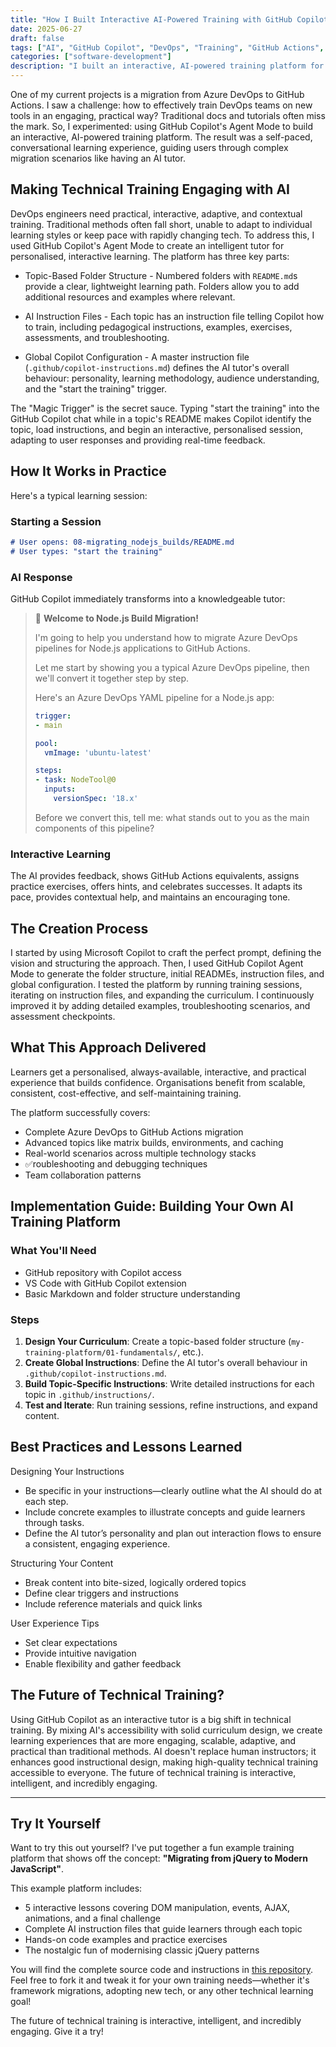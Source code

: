```yaml
---
title: "How I Built Interactive AI-Powered Training with GitHub Copilot"
date: 2025-06-27
draft: false
tags: ["AI", "GitHub Copilot", "DevOps", "Training", "GitHub Actions", "Azure DevOps"]
categories: ["software-development"]
description: "I built an interactive, AI-powered training platform for GitHub Actions migration using a new approach with GitHub Copilot Agent Mode. Here's how."
---
```


One of my current projects is a migration from Azure DevOps to GitHub Actions. I saw a challenge: how to effectively train DevOps teams on new tools in an engaging, practical way? Traditional docs and tutorials often miss the mark. So, I experimented: using GitHub Copilot's Agent Mode to build an interactive, AI-powered training platform. The result was a self-paced, conversational learning experience, guiding users through complex migration scenarios like having an AI tutor.

## Making Technical Training Engaging with AI

DevOps engineers need practical, interactive, adaptive, and contextual training. Traditional methods often fall short, unable to adapt to individual learning styles or keep pace with rapidly changing tech. To address this, I used GitHub Copilot's Agent Mode to create an intelligent tutor for personalised, interactive learning. The platform has three key parts:

* Topic-Based Folder Structure - Numbered folders with `README.md`s provide a clear, lightweight learning path. Folders allow you to add additional resources and examples where relevant.

* AI Instruction Files - Each topic has an instruction file telling Copilot how to train, including pedagogical instructions, examples, exercises, assessments, and troubleshooting.

* Global Copilot Configuration - A master instruction file (`.github/copilot-instructions.md`) defines the AI tutor's overall behaviour: personality, learning methodology, audience understanding, and the "start the training" trigger.

The "Magic Trigger" is the secret sauce. Typing "start the training" into the GitHub Copilot chat while in a topic's README makes Copilot identify the topic, load instructions, and begin an interactive, personalised session, adapting to user responses and providing real-time feedback.

## How It Works in Practice

Here's a typical learning session:

### Starting a Session

```markdown
# User opens: 08-migrating_nodejs_builds/README.md
# User types: "start the training"
```

### AI Response

GitHub Copilot immediately transforms into a knowledgeable tutor:

> 🚀 **Welcome to Node.js Build Migration!**
>
> I'm going to help you understand how to migrate Azure DevOps pipelines for Node.js applications to GitHub Actions.
>
> Let me start by showing you a typical Azure DevOps pipeline, then we'll convert it together step by step.
>
> Here's an Azure DevOps YAML pipeline for a Node.js app:
>
> ```yaml
> trigger:
> - main
>
> pool:
>   vmImage: 'ubuntu-latest'
>
> steps:
> - task: NodeTool@0
>   inputs:
>     versionSpec: '18.x'
> ```
>
> Before we convert this, tell me: what stands out to you as the main components of this pipeline?

### Interactive Learning

The AI provides feedback, shows GitHub Actions equivalents, assigns practice exercises, offers hints, and celebrates successes. It adapts its pace, provides contextual help, and maintains an encouraging tone.

## The Creation Process

I started by using Microsoft Copilot to craft the perfect prompt, defining the vision and structuring the approach. Then, I used GitHub Copilot Agent Mode to generate the folder structure, initial READMEs, instruction files, and global configuration. I tested the platform by running training sessions, iterating on instruction files, and expanding the curriculum. I continuously improved it by adding detailed examples, troubleshooting scenarios, and assessment checkpoints.

## What This Approach Delivered

Learners get a personalised, always-available, interactive, and practical experience that builds confidence. Organisations benefit from scalable, consistent, cost-effective, and self-maintaining training.

The platform successfully covers:

* Complete Azure DevOps to GitHub Actions migration
* Advanced topics like matrix builds, environments, and caching
* Real-world scenarios across multiple technology stacks
* ✅roubleshooting and debugging techniques
* Team collaboration patterns

## Implementation Guide: Building Your Own AI Training Platform

### What You'll Need

* GitHub repository with Copilot access
* VS Code with GitHub Copilot extension
* Basic Markdown and folder structure understanding

### Steps

1.  **Design Your Curriculum**: Create a topic-based folder structure (`my-training-platform/01-fundamentals/`, etc.).
2.  **Create Global Instructions**: Define the AI tutor's overall behaviour in `.github/copilot-instructions.md`.
3.  **Build Topic-Specific Instructions**: Write detailed instructions for each topic in `.github/instructions/`.
4.  **Test and Iterate**: Run training sessions, refine instructions, and expand content.

## Best Practices and Lessons Learned

Designing Your Instructions
* Be specific in your instructions—clearly outline what the AI should do at each step.
* Include concrete examples to illustrate concepts and guide learners through tasks.
* Define the AI tutor’s personality and plan out interaction flows to ensure a consistent, engaging experience.

Structuring Your Content
* Break content into bite-sized, logically ordered topics
* Define clear triggers and instructions
* Include reference materials and quick links

User Experience Tips
* Set clear expectations
* Provide intuitive navigation
* Enable flexibility and gather feedback

## The Future of Technical Training?

Using GitHub Copilot as an interactive tutor is a big shift in technical training. By mixing AI's accessibility with solid curriculum design, we create learning experiences that are more engaging, scalable, adaptive, and practical than traditional methods. AI doesn't replace human instructors; it enhances good instructional design, making high-quality technical training accessible to everyone. The future of technical training is interactive, intelligent, and incredibly engaging.

---

## Try It Yourself

Want to try this out yourself? I've put together a fun example training platform that shows off the concept: **"Migrating from jQuery to Modern JavaScript"**.

This example platform includes:
* 5 interactive lessons covering DOM manipulation, events, AJAX, animations, and a final challenge
* Complete AI instruction files that guide learners through each topic
* Hands-on code examples and practice exercises
* The nostalgic fun of modernising classic jQuery patterns

You will find the complete source code and instructions in [this repository](https://github.com/nickperkins/github-copilot-interactive-trainer-demo). Feel free to fork it and tweak it for your own training needs—whether it's framework migrations, adopting new tech, or any other technical learning goal!

The future of technical training is interactive, intelligent, and incredibly engaging. Give it a try!
